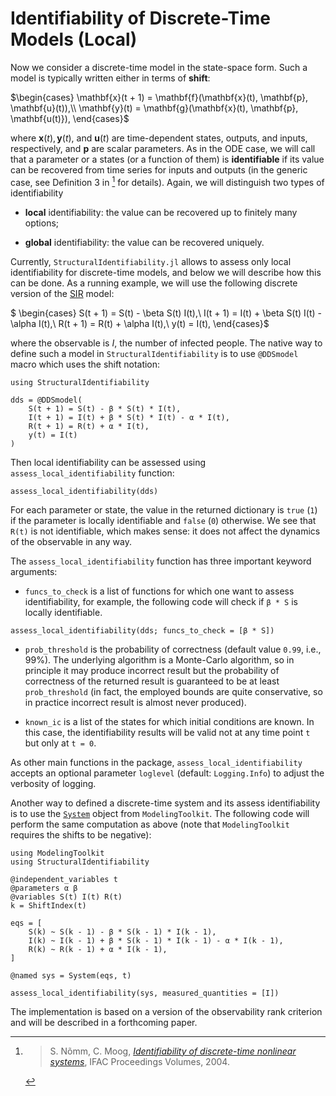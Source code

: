 # Identifiability of Discrete-Time Models (Local)

Now we consider a discrete-time model in the state-space form. Such a model is typically written either in terms of **shift**:

$\begin{cases}
\mathbf{x}(t + 1) = \mathbf{f}(\mathbf{x}(t), \mathbf{p}, \mathbf{u}(t)),\\
\mathbf{y}(t) = \mathbf{g}(\mathbf{x}(t), \mathbf{p}, \mathbf{u(t)}),
\end{cases}$

where $\mathbf{x}(t), \mathbf{y}(t)$, and $\mathbf{u}(t)$ are time-dependent states, outputs, and inputs, respectively,
and $\mathbf{p}$ are scalar parameters.
As in the ODE case, we will call that a parameter or a states (or a function of them) is **identifiable** if its value can be recovered from
time series for inputs and outputs (in the generic case, see Definition 3 in [^1] for details).
Again, we will distinguish two types of identifiability

  - **local** identifiability: the value can be recovered up to finitely many options;

  - **global** identifiability: the value can be recovered uniquely.

Currently, `StructuralIdentifiability.jl` allows to assess only local identifiability for discrete-time models,
and below we will describe how this can be done.
As a running example, we will use the following discrete version of the [SIR](https://en.wikipedia.org/wiki/Compartmental_models_in_epidemiology#The_SIR_model) model:

$
\begin{cases}
S(t + 1) = S(t) - \beta S(t) I(t),\\
I(t + 1) = I(t) + \beta S(t) I(t) - \alpha I(t),\\
R(t + 1) = R(t) + \alpha I(t),\\
y(t) = I(t),
\end{cases}$

where the observable is $I$, the number of infected people.
The native way to define such a model in `StructuralIdentifiability` is to use `@DDSmodel` macro which
uses the shift notation:

```@example discrete_dds
using StructuralIdentifiability

dds = @DDSmodel(
    S(t + 1) = S(t) - β * S(t) * I(t),
    I(t + 1) = I(t) + β * S(t) * I(t) - α * I(t),
    R(t + 1) = R(t) + α * I(t),
    y(t) = I(t)
)
```

Then local identifiability can be assessed using `assess_local_identifiability` function:

```@example discrete_dds
assess_local_identifiability(dds)
```

For each parameter or state, the value in the returned dictionary is `true` (`1`) if the parameter is locally identifiable and `false` (`0`) otherwise.
We see that `R(t)` is not identifiable, which makes sense: it does not affect the dynamics of the observable in any way.

The `assess_local_identifiability` function has three important keyword arguments:

  - `funcs_to_check` is a list of functions for which one want to assess identifiability, for example, the following code
    will check if `β * S` is locally identifiable.

```@example discrete_dds
assess_local_identifiability(dds; funcs_to_check = [β * S])
```

  - `prob_threshold` is the probability of correctness (default value `0.99`, i.e., 99%). The underlying algorithm is a Monte-Carlo algorithm, so in
    principle it may produce incorrect result but the probability of correctness of the returned result is guaranteed to be at least `prob_threshold`
    (in fact, the employed bounds are quite conservative, so in practice incorrect result is almost never produced).

  - `known_ic` is a list of the states for which initial conditions are known. In this case, the identifiability results will be valid not
    at any time point `t` but only at `t = 0`.

As other main functions in the package, `assess_local_identifiability` accepts an optional parameter `loglevel` (default: `Logging.Info`)
to adjust the verbosity of logging.

Another way to defined a discrete-time system and its assess identifiability is to use the [`System`](https://docs.sciml.ai/ModelingToolkit/dev/tutorials/discrete_system/) object from `ModelingToolkit`.
The following code will perform the same computation as above (note that `ModelingToolkit` requires the shifts to be negative):

```@example mtk
using ModelingToolkit
using StructuralIdentifiability

@independent_variables t
@parameters α β
@variables S(t) I(t) R(t)
k = ShiftIndex(t)

eqs = [
    S(k) ~ S(k - 1) - β * S(k - 1) * I(k - 1),
    I(k) ~ I(k - 1) + β * S(k - 1) * I(k - 1) - α * I(k - 1),
    R(k) ~ R(k - 1) + α * I(k - 1),
]

@named sys = System(eqs, t)

assess_local_identifiability(sys, measured_quantities = [I])
```

The implementation is based on a version of the observability rank criterion and will be described in a forthcoming paper.

[^1]: > S. Nõmm, C. Moog, [*Identifiability of discrete-time nonlinear systems*](https://doi.org/10.1016/S1474-6670(17)31245-4), IFAC Proceedings Volumes, 2004.
